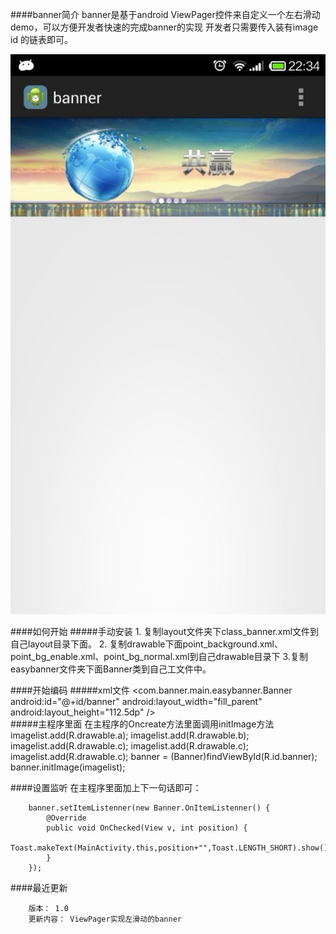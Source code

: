 ####banner简介
    banner是基于android ViewPager控件来自定义一个左右滑动demo，可以方便开发者快速的完成banner的实现
    开发者只需要传入装有image id 的链表即可。
            

![github](https://github.com/chenhonggy/banner/blob/master/app/src/main/res/drawable-hdpi/photo.jpg "github")

####如何开始
#####手动安装
        1. 复制layout文件夹下class_banner.xml文件到自己layout目录下面。
        2. 复制drawable下面point_background.xml、point_bg_enable.xml、point_bg_normal.xml到自己drawable目录下
        3.复制easybanner文件夹下面Banner类到自己工文件中。
                
####开始编码
#####xml文件
        <com.banner.main.easybanner.Banner
        android:id="@+id/banner"
        android:layout_width="fill_parent"
        android:layout_height="112.5dp"
        />      
#####主程序里面
        在主程序的Oncreate方法里面调用initImage方法
        imagelist.add(R.drawable.a);
        imagelist.add(R.drawable.b);
        imagelist.add(R.drawable.c);
        imagelist.add(R.drawable.c);
        imagelist.add(R.drawable.c);
        banner = (Banner)findViewById(R.id.banner);
        banner.initImage(imagelist);        
        

####设置监听
在主程序里面加上下一句话即可：
        
        banner.setItemListenner(new Banner.OnItemListenner() {
            @Override
            public void OnChecked(View v, int position) {
                Toast.makeText(MainActivity.this,position+"",Toast.LENGTH_SHORT).show();
            }
        });     
####最近更新
        
        版本： 1.0
        更新内容： ViewPager实现左滑动的banner
